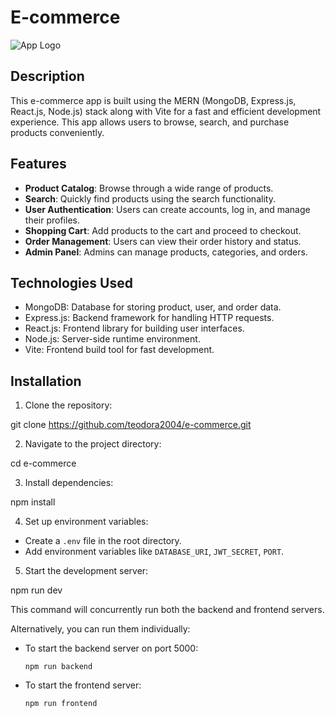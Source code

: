 # E-commerce

![App Logo](logo.png)

## Description
This e-commerce app is built using the MERN (MongoDB, Express.js, React.js, Node.js) stack along with Vite for a fast and efficient development experience. 
This app allows users to browse, search, and purchase products conveniently.

## Features
- **Product Catalog**: Browse through a wide range of products.
- **Search**: Quickly find products using the search functionality.
- **User Authentication**: Users can create accounts, log in, and manage their profiles.
- **Shopping Cart**: Add products to the cart and proceed to checkout.
- **Order Management**: Users can view their order history and status.
- **Admin Panel**: Admins can manage products, categories, and orders.

## Technologies Used
- MongoDB: Database for storing product, user, and order data.
- Express.js: Backend framework for handling HTTP requests.
- React.js: Frontend library for building user interfaces.
- Node.js: Server-side runtime environment.
- Vite: Frontend build tool for fast development.

## Installation
1. Clone the repository:

git clone https://github.com/teodora2004/e-commerce.git

2. Navigate to the project directory:

cd e-commerce

3. Install dependencies:

npm install

4. Set up environment variables:

- Create a `.env` file in the root directory.
- Add environment variables like `DATABASE_URI`, `JWT_SECRET`, `PORT`.

5. Start the development server:

npm run dev

This command will concurrently run both the backend and frontend servers.

Alternatively, you can run them individually:
- To start the backend server on port 5000:
  ```
  npm run backend
  ```
- To start the frontend server:
  ```
  npm run frontend
  ```

